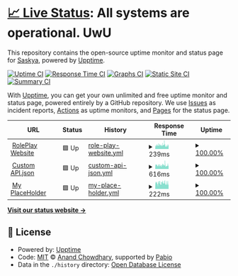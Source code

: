 # [📈 Live Status](https://status.e-girl.eu.org): <!--live status--> **All systems are operational. UwU**

This repository contains the open-source uptime monitor and status page for [Saskya](https://byfrench.github.io), powered by [Upptime](https://github.com/upptime/upptime).

[![Uptime CI](https://github.com/byFrench/status-uptime/workflows/Uptime%20CI/badge.svg)](https://github.com/byFrench/status-uptime/actions?query=workflow%3A%22Uptime+CI%22)
[![Response Time CI](https://github.com/byFrench/status-uptime/workflows/Response%20Time%20CI/badge.svg)](https://github.com/byFrench/status-uptime/actions?query=workflow%3A%22Response+Time+CI%22)
[![Graphs CI](https://github.com/byFrench/status-uptime/workflows/Graphs%20CI/badge.svg)](https://github.com/byFrench/status-uptime/actions?query=workflow%3A%22Graphs+CI%22)
[![Static Site CI](https://github.com/byFrench/status-uptime/workflows/Static%20Site%20CI/badge.svg)](https://github.com/byFrench/status-uptime/actions?query=workflow%3A%22Static+Site+CI%22)
[![Summary CI](https://github.com/byFrench/status-uptime/workflows/Summary%20CI/badge.svg)](https://github.com/byFrench/status-uptime/actions?query=workflow%3A%22Summary+CI%22)

With [Upptime](https://upptime.js.org), you can get your own unlimited and free uptime monitor and status page, powered entirely by a GitHub repository. We use [Issues](https://github.com/byFrench/status-uptime/issues) as incident reports, [Actions](https://github.com/byFrench/status-uptime/actions) as uptime monitors, and [Pages](https://status.e-girl.eu.org) for the status page.

<!--start: status pages-->
<!-- This summary is generated by Upptime (https://github.com/upptime/upptime) -->
<!-- Do not edit this manually, your changes will be overwritten -->
<!-- prettier-ignore -->
| URL | Status | History | Response Time | Uptime |
| --- | ------ | ------- | ------------- | ------ |
| <img alt="" src="https://status.e-girl.eu.org/custom/img/status_favicon/roleplay.ico" height="13"> [RolePlay Website](https://rp.french.eu.org/ping) | 🟩 Up | [role-play-website.yml](https://github.com/sakyblume/status-uptime/commits/HEAD/history/role-play-website.yml) | <details><summary><img alt="Response time graph" src="./graphs/role-play-website/response-time-week.png" height="20"> 239ms</summary><br><a href="https://status.e-girl.eu.org/history/role-play-website"><img alt="Response time 238" src="https://img.shields.io/endpoint?url=https%3A%2F%2Fraw.githubusercontent.com%2Fsakyblume%2Fstatus-uptime%2FHEAD%2Fapi%2Frole-play-website%2Fresponse-time.json"></a><br><a href="https://status.e-girl.eu.org/history/role-play-website"><img alt="24-hour response time 220" src="https://img.shields.io/endpoint?url=https%3A%2F%2Fraw.githubusercontent.com%2Fsakyblume%2Fstatus-uptime%2FHEAD%2Fapi%2Frole-play-website%2Fresponse-time-day.json"></a><br><a href="https://status.e-girl.eu.org/history/role-play-website"><img alt="7-day response time 239" src="https://img.shields.io/endpoint?url=https%3A%2F%2Fraw.githubusercontent.com%2Fsakyblume%2Fstatus-uptime%2FHEAD%2Fapi%2Frole-play-website%2Fresponse-time-week.json"></a><br><a href="https://status.e-girl.eu.org/history/role-play-website"><img alt="30-day response time 238" src="https://img.shields.io/endpoint?url=https%3A%2F%2Fraw.githubusercontent.com%2Fsakyblume%2Fstatus-uptime%2FHEAD%2Fapi%2Frole-play-website%2Fresponse-time-month.json"></a><br><a href="https://status.e-girl.eu.org/history/role-play-website"><img alt="1-year response time 238" src="https://img.shields.io/endpoint?url=https%3A%2F%2Fraw.githubusercontent.com%2Fsakyblume%2Fstatus-uptime%2FHEAD%2Fapi%2Frole-play-website%2Fresponse-time-year.json"></a></details> | <details><summary><a href="https://status.e-girl.eu.org/history/role-play-website">100.00%</a></summary><a href="https://status.e-girl.eu.org/history/role-play-website"><img alt="All-time uptime 100.00%" src="https://img.shields.io/endpoint?url=https%3A%2F%2Fraw.githubusercontent.com%2Fsakyblume%2Fstatus-uptime%2FHEAD%2Fapi%2Frole-play-website%2Fuptime.json"></a><br><a href="https://status.e-girl.eu.org/history/role-play-website"><img alt="24-hour uptime 100.00%" src="https://img.shields.io/endpoint?url=https%3A%2F%2Fraw.githubusercontent.com%2Fsakyblume%2Fstatus-uptime%2FHEAD%2Fapi%2Frole-play-website%2Fuptime-day.json"></a><br><a href="https://status.e-girl.eu.org/history/role-play-website"><img alt="7-day uptime 100.00%" src="https://img.shields.io/endpoint?url=https%3A%2F%2Fraw.githubusercontent.com%2Fsakyblume%2Fstatus-uptime%2FHEAD%2Fapi%2Frole-play-website%2Fuptime-week.json"></a><br><a href="https://status.e-girl.eu.org/history/role-play-website"><img alt="30-day uptime 100.00%" src="https://img.shields.io/endpoint?url=https%3A%2F%2Fraw.githubusercontent.com%2Fsakyblume%2Fstatus-uptime%2FHEAD%2Fapi%2Frole-play-website%2Fuptime-month.json"></a><br><a href="https://status.e-girl.eu.org/history/role-play-website"><img alt="1-year uptime 100.00%" src="https://img.shields.io/endpoint?url=https%3A%2F%2Fraw.githubusercontent.com%2Fsakyblume%2Fstatus-uptime%2FHEAD%2Fapi%2Frole-play-website%2Fuptime-year.json"></a></details>
| <img alt="" src="https://status.e-girl.eu.org/custom/img/status_favicon/api.ico" height="13"> [Custom API.json](https://api.french.qc.lu/ping) | 🟩 Up | [custom-api-json.yml](https://github.com/sakyblume/status-uptime/commits/HEAD/history/custom-api-json.yml) | <details><summary><img alt="Response time graph" src="./graphs/custom-api-json/response-time-week.png" height="20"> 616ms</summary><br><a href="https://status.e-girl.eu.org/history/custom-api-json"><img alt="Response time 626" src="https://img.shields.io/endpoint?url=https%3A%2F%2Fraw.githubusercontent.com%2Fsakyblume%2Fstatus-uptime%2FHEAD%2Fapi%2Fcustom-api-json%2Fresponse-time.json"></a><br><a href="https://status.e-girl.eu.org/history/custom-api-json"><img alt="24-hour response time 534" src="https://img.shields.io/endpoint?url=https%3A%2F%2Fraw.githubusercontent.com%2Fsakyblume%2Fstatus-uptime%2FHEAD%2Fapi%2Fcustom-api-json%2Fresponse-time-day.json"></a><br><a href="https://status.e-girl.eu.org/history/custom-api-json"><img alt="7-day response time 616" src="https://img.shields.io/endpoint?url=https%3A%2F%2Fraw.githubusercontent.com%2Fsakyblume%2Fstatus-uptime%2FHEAD%2Fapi%2Fcustom-api-json%2Fresponse-time-week.json"></a><br><a href="https://status.e-girl.eu.org/history/custom-api-json"><img alt="30-day response time 626" src="https://img.shields.io/endpoint?url=https%3A%2F%2Fraw.githubusercontent.com%2Fsakyblume%2Fstatus-uptime%2FHEAD%2Fapi%2Fcustom-api-json%2Fresponse-time-month.json"></a><br><a href="https://status.e-girl.eu.org/history/custom-api-json"><img alt="1-year response time 626" src="https://img.shields.io/endpoint?url=https%3A%2F%2Fraw.githubusercontent.com%2Fsakyblume%2Fstatus-uptime%2FHEAD%2Fapi%2Fcustom-api-json%2Fresponse-time-year.json"></a></details> | <details><summary><a href="https://status.e-girl.eu.org/history/custom-api-json">100.00%</a></summary><a href="https://status.e-girl.eu.org/history/custom-api-json"><img alt="All-time uptime 100.00%" src="https://img.shields.io/endpoint?url=https%3A%2F%2Fraw.githubusercontent.com%2Fsakyblume%2Fstatus-uptime%2FHEAD%2Fapi%2Fcustom-api-json%2Fuptime.json"></a><br><a href="https://status.e-girl.eu.org/history/custom-api-json"><img alt="24-hour uptime 100.00%" src="https://img.shields.io/endpoint?url=https%3A%2F%2Fraw.githubusercontent.com%2Fsakyblume%2Fstatus-uptime%2FHEAD%2Fapi%2Fcustom-api-json%2Fuptime-day.json"></a><br><a href="https://status.e-girl.eu.org/history/custom-api-json"><img alt="7-day uptime 100.00%" src="https://img.shields.io/endpoint?url=https%3A%2F%2Fraw.githubusercontent.com%2Fsakyblume%2Fstatus-uptime%2FHEAD%2Fapi%2Fcustom-api-json%2Fuptime-week.json"></a><br><a href="https://status.e-girl.eu.org/history/custom-api-json"><img alt="30-day uptime 100.00%" src="https://img.shields.io/endpoint?url=https%3A%2F%2Fraw.githubusercontent.com%2Fsakyblume%2Fstatus-uptime%2FHEAD%2Fapi%2Fcustom-api-json%2Fuptime-month.json"></a><br><a href="https://status.e-girl.eu.org/history/custom-api-json"><img alt="1-year uptime 100.00%" src="https://img.shields.io/endpoint?url=https%3A%2F%2Fraw.githubusercontent.com%2Fsakyblume%2Fstatus-uptime%2FHEAD%2Fapi%2Fcustom-api-json%2Fuptime-year.json"></a></details>
| <img alt="" src="https://status.e-girl.eu.org/custom/img/status_favicon/placeholder.ico" height="13"> [My PlaceHolder](https://placeholder.french.eu.org/ping) | 🟩 Up | [my-place-holder.yml](https://github.com/sakyblume/status-uptime/commits/HEAD/history/my-place-holder.yml) | <details><summary><img alt="Response time graph" src="./graphs/my-place-holder/response-time-week.png" height="20"> 222ms</summary><br><a href="https://status.e-girl.eu.org/history/my-place-holder"><img alt="Response time 220" src="https://img.shields.io/endpoint?url=https%3A%2F%2Fraw.githubusercontent.com%2Fsakyblume%2Fstatus-uptime%2FHEAD%2Fapi%2Fmy-place-holder%2Fresponse-time.json"></a><br><a href="https://status.e-girl.eu.org/history/my-place-holder"><img alt="24-hour response time 216" src="https://img.shields.io/endpoint?url=https%3A%2F%2Fraw.githubusercontent.com%2Fsakyblume%2Fstatus-uptime%2FHEAD%2Fapi%2Fmy-place-holder%2Fresponse-time-day.json"></a><br><a href="https://status.e-girl.eu.org/history/my-place-holder"><img alt="7-day response time 222" src="https://img.shields.io/endpoint?url=https%3A%2F%2Fraw.githubusercontent.com%2Fsakyblume%2Fstatus-uptime%2FHEAD%2Fapi%2Fmy-place-holder%2Fresponse-time-week.json"></a><br><a href="https://status.e-girl.eu.org/history/my-place-holder"><img alt="30-day response time 220" src="https://img.shields.io/endpoint?url=https%3A%2F%2Fraw.githubusercontent.com%2Fsakyblume%2Fstatus-uptime%2FHEAD%2Fapi%2Fmy-place-holder%2Fresponse-time-month.json"></a><br><a href="https://status.e-girl.eu.org/history/my-place-holder"><img alt="1-year response time 220" src="https://img.shields.io/endpoint?url=https%3A%2F%2Fraw.githubusercontent.com%2Fsakyblume%2Fstatus-uptime%2FHEAD%2Fapi%2Fmy-place-holder%2Fresponse-time-year.json"></a></details> | <details><summary><a href="https://status.e-girl.eu.org/history/my-place-holder">100.00%</a></summary><a href="https://status.e-girl.eu.org/history/my-place-holder"><img alt="All-time uptime 100.00%" src="https://img.shields.io/endpoint?url=https%3A%2F%2Fraw.githubusercontent.com%2Fsakyblume%2Fstatus-uptime%2FHEAD%2Fapi%2Fmy-place-holder%2Fuptime.json"></a><br><a href="https://status.e-girl.eu.org/history/my-place-holder"><img alt="24-hour uptime 100.00%" src="https://img.shields.io/endpoint?url=https%3A%2F%2Fraw.githubusercontent.com%2Fsakyblume%2Fstatus-uptime%2FHEAD%2Fapi%2Fmy-place-holder%2Fuptime-day.json"></a><br><a href="https://status.e-girl.eu.org/history/my-place-holder"><img alt="7-day uptime 100.00%" src="https://img.shields.io/endpoint?url=https%3A%2F%2Fraw.githubusercontent.com%2Fsakyblume%2Fstatus-uptime%2FHEAD%2Fapi%2Fmy-place-holder%2Fuptime-week.json"></a><br><a href="https://status.e-girl.eu.org/history/my-place-holder"><img alt="30-day uptime 100.00%" src="https://img.shields.io/endpoint?url=https%3A%2F%2Fraw.githubusercontent.com%2Fsakyblume%2Fstatus-uptime%2FHEAD%2Fapi%2Fmy-place-holder%2Fuptime-month.json"></a><br><a href="https://status.e-girl.eu.org/history/my-place-holder"><img alt="1-year uptime 100.00%" src="https://img.shields.io/endpoint?url=https%3A%2F%2Fraw.githubusercontent.com%2Fsakyblume%2Fstatus-uptime%2FHEAD%2Fapi%2Fmy-place-holder%2Fuptime-year.json"></a></details>

<!--end: status pages-->

[**Visit our status website →**](https://status.e-girl.eu.org)

## 📄 License

- Powered by: [Upptime](https://github.com/upptime/upptime)
- Code: [MIT](./LICENSE) © [Anand Chowdhary](https://anandchowdhary.com), supported by [Pabio](https://pabio.com)
- Data in the `./history` directory: [Open Database License](https://opendatacommons.org/licenses/odbl/1-0/)
